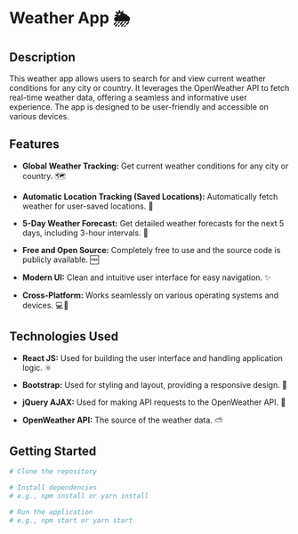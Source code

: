 # Weather App 🌦️

## Description

This weather app allows users to search for and view current weather conditions for any city or country.  It leverages the OpenWeather API to fetch real-time weather data, offering a seamless and informative user experience.  The app is designed to be user-friendly and accessible on various devices. 

## Features

*   **Global Weather Tracking:** Get current weather conditions for any city or country. 🗺️

*   **Automatic Location Tracking (Saved Locations):** Automatically fetch weather for user-saved locations. 📍

*   **5-Day Weather Forecast:**  Get detailed weather forecasts for the next 5 days, including 3-hour intervals. 📅

*   **Free and Open Source:**  Completely free to use and the source code is publicly available. 🆓

*   **Modern UI:** Clean and intuitive user interface for easy navigation. ✨

*   **Cross-Platform:** Works seamlessly on various operating systems and devices. 💻📱

## Technologies Used

*   **React JS:**  Used for building the user interface and handling application logic. ⚛️

*   **Bootstrap:**  Used for styling and layout, providing a responsive design. 🎨

*   **jQuery AJAX:** Used for making API requests to the OpenWeather API. 📡

*   **OpenWeather API:**  The source of the weather data. ⛅

## Getting Started

```bash
# Clone the repository

# Install dependencies 
# e.g., npm install or yarn install

# Run the application
# e.g., npm start or yarn start

